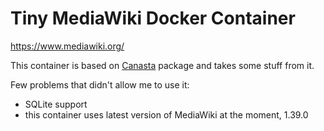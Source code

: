 # Tiny MediaWiki Docker Container

https://www.mediawiki.org/

This container is based on [Canasta](https://github.com/CanastaWiki/Canasta) package and takes some stuff from it.

Few problems that didn't allow me to use it:
* SQLite support
* this container uses latest version of MediaWiki at the moment, 1.39.0
